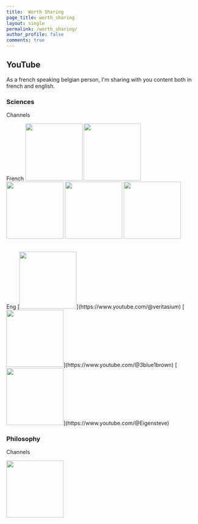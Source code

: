 ```yaml
---
title:  Worth Sharing
page_title: worth_sharing
layout: single
permalink: /worth_sharing/
author_profile: false
comments: true
---
```



## YouTube 

As a french speaking belgian person, I'm sharing with you content both in french and english.

### Sciences

Channels <br>

French 
[<img
    src="https://www.tipeeestream.com/cdn-cgi/image/onerror=redirect,width=400,height=400,fit=cover/https://api.tipeee.com/mmcMediaPlugin/media/image/24/245641051be024cfd1ce23afbd47d08c8eba9f82.png"
    width="150px"
/>](https://www.youtube.com/@ScienceEtonnante/videos)
[<img
    src="https://yt3.googleusercontent.com/bCA8DmyyxfImTZom7d3K6tlopuEvFbiBWdkncBvGRWW17OXvb5fQWkBSGG5X0O5UGuBO9Xki=s900-c-k-c0x00ffffff-no-rj"
    width="150px"
/>](https://www.youtube.com/@monsieurbidouille)
[<img
    src="https://yt3.ggpht.com/trkEwcdvT98l-oGCC-v2Y69wUfDURCLGW0PeY1f5TBTF8QCfD0rZ9HsjBQIurKrNg9yLEUaG=s900-c-k-c0x00ffffff-no-rj
"
    width="150px"
/>](https://www.youtube.com/@dirtybiology)
[<img
    src="https://yt3.googleusercontent.com/xeGMGAOlacH8PQly5i1bJhRGK8IYcMaQ4W8MyqSlcUVxWtAoITRsgewDH6DEaAlaotnHl0UY=s900-c-k-c0x00ffffff-no-rj"
    width="150px"
/>](https://www.youtube.com/@ScienceClic)
[<img
    src="https://yt3.googleusercontent.com/ytc/AMLnZu-11lddlPvuGhWuHkGK7ciWJtebxM6gVn5EaoQU3g=s900-c-k-c0x00ffffff-no-rj"
    width="150px"
/>](https://www.youtube.com/@PasseScience/)




<br>
Eng 
[<img
    src="https://yt3.googleusercontent.com/ytc/AMLnZu-FU1d2Jd6AKRDpCwrxrraoKJ3Nrtk4iMpHBdAV4Q=s900-c-k-c0x00ffffff-no-rj"
    width="150px"
/>](https://www.youtube.com/@veritasium)
[<img
    src="https://upload.wikimedia.org/wikipedia/commons/b/ba/3B1B_Logo.png"
    width="150px"
/>](https://www.youtube.com/@3blue1brown)
[<img
    src="https://yt3.ggpht.com/ytc/AMLnZu88f8bay1TND53bUscQZUsY8qm6PP7diUFkW3ntJA=s900-c-k-c0x00ffffff-no-rj"
    width="150px"
/>](https://www.youtube.com/@Eigensteve)



### Philosophy

Channels <br>

[<img
    src="https://yt3.googleusercontent.com/ytc/AMLnZu80aClNpgBwZ5TtzY1FsBUtq5i9dXeehSTsj-paVg=s900-c-k-c0x00ffffff-no-rj"
    width="150px"
/>](https://www.youtube.com/@MonsieurPhi)






<!-- ## Blogs

Tech bloggers that I find fascinating and inspiring

- [Martin Kleppmann](https://martin.kleppmann.com/){:target="_blank"}
- [Julia Evans](https://jvns.ca/){:target="_blank"}
- [BeepBoop - Friendly Robot](https://beepb00p.xyz/){:target="_blank"}
- [Milan Curcic](https://milancurcic.com/){:target="_blank"}
- [Shen Hong](https://shen.hong.io/){:target="_blank"}
- [Yagmur C. Tas](https://yagmurcetintas.com/){:target="_blank"}
- [Thomas Stringer](https://trstringer.com/){:target="_blank"}
- [Daniel Estévez](https://destevez.net/){:target="_blank"}
- [Dev.Poga](https://devpoga.org/){:target="_blank"}
- [Michael Stapelberg](https://michael.stapelberg.ch/){:target="_blank"}
- [Stefan-Marr.de](https://stefan-marr.de/){:target="_blank"}
- [Francis Bach](https://francisbach.com/){:target="_blank"} -->


<!-- ## Books

Tech-related books I've enjoyed

- [Learning Spark: Lightning-Fast Data Analytics](https://www.amazon.com/Learning-Spark-Jules-Damji/dp/1492050040){:target="_blank"}
- [Designing Data-Intensive Applications](https://www.amazon.com/Designing-Data-Intensive-Applications-Reliable-Maintainable/dp/1449373321){:target="_blank"}
- [Modern Fortran - Building efficient parallel applications](https://www.manning.com/books/modern-fortran){:target="_blank"}
- [Hands-On Machine Learning with Scikit-Learn, Keras, and TensorFlow](https://www.amazon.com/Hands-Machine-Learning-Scikit-Learn-TensorFlow/dp/1492032646){:target="_blank"}
- [How Linux Works, 3rd Edition: What Every Superuser Should Know](https://www.amazon.com/How-Linux-Works-Brian-Ward/dp/1718500408){:target="_blank"}
- [Docker Deep Dive](https://www.oreilly.com/library/view/docker-deep-dive/9781800565135/){:target="_blank"}
- [Algorithms and Data Structures for Massive Datasets](https://www.manning.com/books/algorithms-and-data-structures-for-massive-datasets){:target="_blank"}
- [The Big Book of Data Engineering](https://databricks.com/p/ebook/the-big-book-of-data-engineering){:target="_blank"}
- [Fundamentals of Data Engineering: Plan and Build Robust Data Systems](https://www.amazon.com/Fundamentals-Data-Engineering-Robust-Systems/dp/1098108302){:target="_blank"}
- [Data Analysis with Python and PySpark](https://www.amazon.com/Analysis-Python-PySpark-Jonathan-Rioux/dp/1617297208){:target="_blank"}
- [Advanced Analytics with PySpark](https://www.oreilly.com/library/view/advanced-analytics-with/9781098103644/){:target="_blank"}
- [Designing Machine Learning Systems: An Iterative Process for Production-Ready Applications](https://www.amazon.com/Designing-Machine-Learning-Systems-Production-Ready/dp/1098107969){:target="_blank"}
- [Parallel and High Performance Computing](https://www.amazon.com/Parallel-Performance-Computing-Robert-Robey/dp/1617296465){:target="_blank"}
- [Machine Learning Design Patterns: Solutions to Common Challenges in Data Preparation, Model Building, and MLOps](https://www.oreilly.com/library/view/machine-learning-design/9781098115777/){:target="_blank"}
- [Introducing MLOps](https://www.oreilly.com/library/view/introducing-mlops/9781492083283/){:target="_blank"} -->

<!-- ## Podcasts

- [Data Brew](https://databricks.com/discover/data-brew){:target="_blank"}
  - S03E02 - [Data Culture Outside ‘The Valley’](https://databricks.com/discover/data-brew/s3-e2-data-culture-outside-the-valley){:target="_blank"}
- [DataAware](https://www.ascend.io/dataaware-podcast/){:target="_blank"}
- [Linux Action News](https://www.youtube.com/watch?v=6caj3BaaYdY&list=PLUW3LUwQvegxyaQeHQuMrDq94CT2ZZm9F) -->

<!-- ## Data Architecture

- [How Discord Stores Billions of Messages](https://discord.com/blog/how-discord-stores-billions-of-messages){:target="_blank"}
- [How Netflix Keeps Its Data Infrastructure Cost-Effective](https://acceldataio.medium.com/data-engineering-best-practices-how-netflix-keeps-its-data-infrastructure-cost-effective-dee310bcc910){:target="_blank"} -->

<!-- ## Scientific Computing

- [The History Of Numerical Analysis and Scientific Computing - Interviews](http://history.siam.org/){:target="_blank"} -->

<!-- ## Misc -->

<!-- Random cool stuff
- [Mechanical Watch](https://ciechanow.ski/mechanical-watch/){:target="_blank"}
 -->

